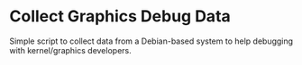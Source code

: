 # Collect Graphics Debug Data

Simple script to collect data from a Debian-based system to help debugging with kernel/graphics developers.
